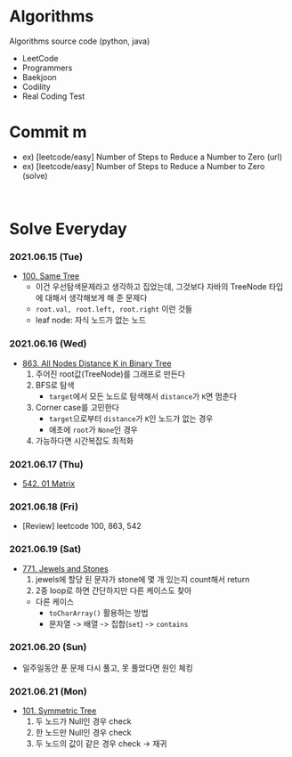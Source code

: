# Algorithms
Algorithms source code (python, java)

- LeetCode
- Programmers
- Baekjoon
- Codility
- Real Coding Test

# Commit m
- ex) [leetcode/easy] Number of Steps to Reduce a Number to Zero (url)
- ex) [leetcode/easy] Number of Steps to Reduce a Number to Zero (solve)
<br>

# Solve Everyday

### 2021.06.15 (Tue)
- [100. Same Tree](https://leetcode.com/problems/same-tree/)
  - 이건 우선탐색문제라고 생각하고 집었는데, 그것보다 자바의 TreeNode 타입에 대해서 생각해보게 해 준 문제다 
  - `root.val, root.left, root.right` 이런 것들 
  - leaf node: 자식 노드가 없는 노드

### 2021.06.16 (Wed)
- [863. All Nodes Distance K in Binary Tree](https://leetcode.com/problems/all-nodes-distance-k-in-binary-tree/)
  1. 주어진 root값(TreeNode)를 그래프로 만든다
  2. BFS로 탐색
     - `target`에서 모든 노드로 탐색해서 `distance`가 `K`면 멈춘다
  3. Corner case를 고민한다
     - `target`으로부터 `distance`가 `K`인 노드가 없는 경우
     - 애초에 `root`가 `None`인 경우
  4. 가능하다면 시간복잡도 최적화

### 2021.06.17 (Thu)
- [542. 01 Matrix](https://leetcode.com/problems/01-matrix/)

### 2021.06.18 (Fri)
- [Review] leetcode 100, 863, 542

### 2021.06.19 (Sat)
- [771. Jewels and Stones](https://leetcode.com/problems/jewels-and-stones/)
  1. jewels에 할당 된 문자가 stone에 몇 개 있는지 count해서 return
  2. 2중 loop로 하면 간단하지만 다른 케이스도 찾아
  - 다른 케이스
    - `toCharArray()` 활용하는 방법
    - 문자열 -> 배열 -> 집합(`set`) -> `contains`

### 2021.06.20 (Sun) 
- 일주일동안 푼 문제 다시 풀고, 못 풀었다면 원인 체킹

### 2021.06.21 (Mon)
- [101. Symmetric Tree](https://leetcode.com/problems/symmetric-tree/)
  1. 두 노드가 Null인 경우 check
  2. 한 노드만 Null인 경우 check
  3. 두 노드의 값이 같은 경우 check -> 재귀
